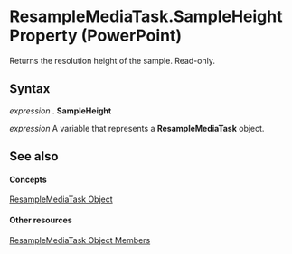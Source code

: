 
# ResampleMediaTask.SampleHeight Property (PowerPoint)

Returns the resolution height of the sample. Read-only.


## Syntax

 _expression_ . **SampleHeight**

 _expression_ A variable that represents a **ResampleMediaTask** object.


## See also


#### Concepts


[ResampleMediaTask Object](d36d6a4b-b266-5c00-24e8-ca3c154bc469.md)
#### Other resources


[ResampleMediaTask Object Members](1a7736dd-c61d-a88d-9cc7-8f9db782ae14.md)
